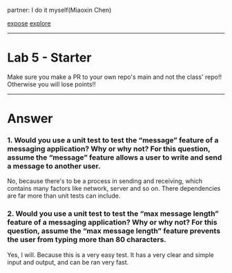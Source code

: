 partner: I do it myself(Miaoxin Chen)

[expose](https://blog.sentixx.top/Lab5_Starter/expose)
[explore](https://blog.sentixx.top/Lab5_Starter/explore)

--------------------------

# Lab 5 - Starter
Make sure you make a PR to your own repo's main and not the class' repo!! Otherwise you will lose points!!

-------------------------------

# Answer

### 1. Would you use a unit test to test the “message” feature of a messaging application? Why or why not? For this question, assume the “message” feature allows a user to write and send a message to another user.
No, because there's to be a process in sending and receiving, which contains many factors like network, server and so on. There dependencies are far more than unit tests can include.

### 2. Would you use a unit test to test the “max message length” feature of a messaging application? Why or why not? For this question, assume the “max message length” feature prevents the user from typing more than 80 characters.
Yes, I will. Because this is a very easy test. It has a very clear and simple input and output, and can be ran very fast.